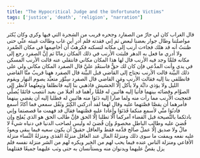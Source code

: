 ```yaml
---
title: "The Hypocritical Judge and the Unfortunate Victims"
tags: ['justice', 'death', 'religion', "narration"]
---
```


 قال الغراب كان لي جارٌ من الصفارِد وجحره قريب من الشجرة التي فيها وكري وكان يُكثر مواصلتنا وطال جوار بعضنا لبعض ثم إني فقدته فلم أدرِ أين غاب وطالت غيبته عنِّي حتى ظننتُ أنه قد هلك فجاءت أرنب إلى مكانه لتسكنه فكرهتُ أن أخاصِمها في مكان الصِّفرِد ولا أدري ما فعل به الدهر فلبثت الأرنب في ذلك المكان زمانًا ثم إنَّ الصفرِد رجع إلى مكانه فلمَّا وجد فيه الأرنب
قال لها هذا المكان مكاني فانتقلي عنه
قالت الأرنب المسكن في يدي وأنت المدَّعي فإن كان لك حقٌّ فاستعْدِ عليَّ
قال الصفرد المكان مكاني ولي على ذلك البيِّنة
قالت الأرنب نحتاج إلى القاضي قبل البيِّنة
قال الصفرد ههنا قريبٌ منَّا القاضي فانطلقي بنا إليه
فقالت الأرنب ومَن القاضي
قال الصفرِد سِنَّوْر متعبِّد يصوم النهار ويقوم الليل ولا يؤذي دابَّة ولا يأكل إلَّا الحشيش فاذهبي بنا إليه فانطلقا وتبِعتُهما لأنظر إلى الصوَّام وقضائه بينهما فأتيا إليه هائبينِ له فلمَّا رآهما قد أقبلا من بعيد انتصب قائمًا يُصلِّي فتعجبت الأرنب مما رأت منه ولما صارا إليه دَنَوَا منه هائبينِ له فطلبا إليه أن يقضي بينهما فأمرهما أن يقصَّا قصَّتهما عليه
وقال لهما لقد أدركني الكِبَرُ وثَقُل سمعي فما أكادُ أسمع فادنُوَا منِّي لأسمع منكما فَدَنَوَا وأعادا عليه قصَّتهما فقال قد فهمت ما قصصتما وإني بادئكما بالنَّصيحة قبل القضاء آمركما ألَّا تطلبا إلَّا الحق فإنَّ طالب الحق هو الذي يُفلِح وإن قُضيَ عليه وطالب الباطلِ مخصومٌ وإن قُضيَ له وليس لصاحب الدنيا في دنياه شيءٌ لا مالٌ ولا صديق إلَّا عملٌ صالح قدَّمه فقط والعاقل حقيقٌ أن يكون سعيه فيما يبقى ويعودُ عليه نفعه ويمقت ما سوى ذلك ومنزلةُ المال عند العاقل منزلةُ القذى ومنزلةُ النِّساء منزلة الأفاعي ومنزلة الناس عنده  فيما يحب لهم من الخير ويكره لهم من الشر  منزلة نفسه فلم يزل يقصُّ عليهما ويدنوان منه ويستأنسان به حتى وثب عليهما جميعًا فقتلهما
